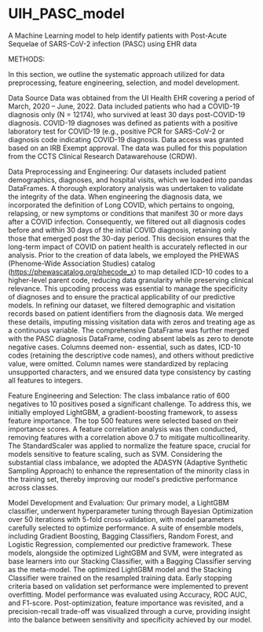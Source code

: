 # UIH_PASC_model
A Machine Learning model to help identify patients with Post-Acute Sequelae of SARS-CoV-2 infection (PASC) using EHR data


METHODS:


In this section, we outline the systematic approach utilized for data preprocessing, feature engineering,
selection, and model development.

Data Source
Data was obtained from the UI Health EHR covering a period of March, 2020 – June, 2022. Data included
patients who had a COVID-19 diagnosis only (N = 12174), who survived at least 30 days post-COVID-19
diagnosis. COVID-19 diagnoses was defined as patients with a positive laboratory test for COVID-19 (e.g.,
positive PCR for SARS-CoV-2 or diagnosis code indicating COVID-19 diagnosis. Data access was granted
based on an IRB Exempt approval. The data was pulled for this population from the CCTS Clinical
Research Datawarehouse (CRDW).

Data Preprocessing and Engineering:
Our datasets included patient demographics, diagnoses, and hospital visits, which we loaded into
pandas DataFrames. A thorough exploratory analysis was undertaken to validate the integrity of the
data.
When engineering the diagnosis data, we incorporated the definition of Long COVID, which pertains to
ongoing, relapsing, or new symptoms or conditions that manifest 30 or more days after a COVID
infection. Consequently, we filtered out all diagnosis codes before and within 30 days of the initial
COVID diagnosis, retaining only those that emerged post the 30-day period. This decision ensures that
the long-term impact of COVID on patient health is accurately reflected in our analysis.
Prior to the creation of data labels, we employed the PHEWAS (Phenome-Wide Association Studies)
catalog (https://phewascatalog.org/phecode_x) to map detailed ICD-10 codes to a higher-level parent
code, reducing data granularity while preserving clinical relevance. This upcoding process was essential
to manage the specificity of diagnoses and to ensure the practical applicability of our predictive models.
In refining our dataset, we filtered demographic and visitation records based on patient identifiers from
the diagnosis data. We merged these details, imputing missing visitation data with zeros and treating
age as a continuous variable. The comprehensive DataFrame was further merged with the PASC
diagnosis DataFrame, coding absent labels as zero to denote negative cases. Columns deemed non-
essential, such as dates, ICD-10 codes (retaining the descriptive code names), and others without
predictive value, were omitted. Column names were standardized by replacing unsupported characters,
and we ensured data type consistency by casting all features to integers.

Feature Engineering and Selection:
The class imbalance ratio of 600 negatives to 10 positives posed a significant challenge. To address this,
we initially employed LightGBM, a gradient-boosting framework, to assess feature importance. The top
500 features were selected based on their importance scores. A feature correlation analysis was then
conducted, removing features with a correlation above 0.7 to mitigate multicollinearity. The
StandardScaler was applied to normalize the feature space, crucial for models sensitive to feature
scaling, such as SVM. Considering the substantial class imbalance, we adopted the ADASYN (Adaptive Synthetic Sampling
Approach) to enhance the representation of the minority class in the training set, thereby improving our
model&#39;s predictive performance across classes.

Model Development and Evaluation:
Our primary model, a LightGBM classifier, underwent hyperparameter tuning through Bayesian
Optimization over 50 iterations with 5-fold cross-validation, with model parameters carefully selected to
optimize performance. A suite of ensemble models, including Gradient Boosting, Bagging Classifiers,
Random Forest, and Logistic Regression, complemented our predictive framework. These models,
alongside the optimized LightGBM and SVM, were integrated as base learners into our Stacking
Classifier, with a Bagging Classifier serving as the meta-model.
The optimized LightGBM model and the Stacking Classifier were trained on the resampled training data.
Early stopping criteria based on validation set performance were implemented to prevent overfitting.
Model performance was evaluated using Accuracy, ROC AUC, and F1-score. Post-optimization, feature
importance was revisited, and a precision-recall trade-off was visualized through a curve, providing
insight into the balance between sensitivity and specificity achieved by our model.

